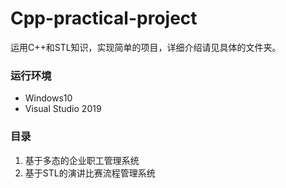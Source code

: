 # Cpp-practical-project
运用C++和STL知识，实现简单的项目，详细介绍请见具体的文件夹。
### 运行环境
* Windows10
* Visual Studio 2019
### 目录
1. 基于多态的企业职工管理系统
2. 基于STL的演讲比赛流程管理系统
